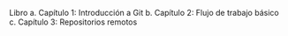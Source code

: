 Libro
a. Capítulo 1: Introducción a Git
b. Capítulo 2: Flujo de trabajo básico
c. Capítulo 3: Repositorios remotos
